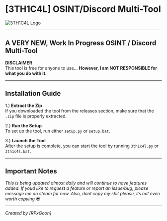 # [3TH1C4L] OSINT/Discord Multi-Tool
![3TH1C4L Logo](https://github.com/user-attachments/assets/ed7cdf18-e395-42b9-9d37-9a931834144f)

---

## A VERY NEW, Work In Progress OSINT / Discord Multi-Tool

**DISCLAIMER**  
This tool is free for anyone to use... **However, I am NOT RESPONSIBLE for what you do with it.**

---

## Installation Guide

1.) **Extract the Zip**  
   If you downloaded the tool from the releases section, make sure that the `.zip` file is properly extracted.

2.) **Run the Setup**  
   To set up the tool, run either `setup.py` or `setup.bat`.

3.) **Launch the Tool**  
   After the setup is complete, you can start the tool by running `3th1c4l.py` or `3th1c4l.bat`.

---

## Important Notes

*This is being updated almost daily and will continue to have features added.*
*If youd like to request a feature or report an issue/bug, please message me on steam for now.*
*Also, dont copy my shit please, its not even worth copying* 😎

---

*Created by [RPxGoon]*

